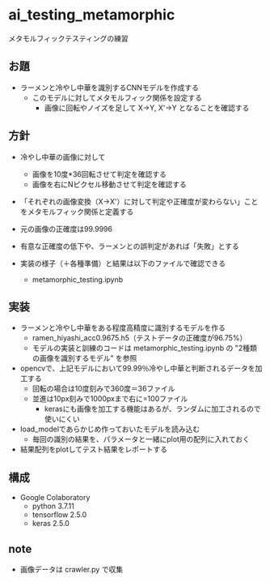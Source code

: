 # ai_testing_metamorphic

メタモルフィックテスティングの練習

## お題

* ラーメンと冷やし中華を識別するCNNモデルを作成する
    * このモデルに対してメタモルフィック関係を設定する
        * 画像に回転やノイズを足して X→Y, X'→Y となることを確認する

## 方針

* 冷やし中華の画像に対して
    * 画像を10度*36回転させて判定を確認する
    * 画像を右にNピクセル移動させて判定を確認する
* 「それぞれの画像変換（X→X'）に対して判定や正確度が変わらない」ことをメタモルフィック関係と定義する
* 元の画像の正確度は99.9996
* 有意な正確度の低下や、ラーメンとの誤判定があれば「失敗」とする

* 実装の様子（＋各種準備）と結果は以下のファイルで確認できる
    * metamorphic_testing.ipynb

## 実装

* ラーメンと冷やし中華をある程度高精度に識別するモデルを作る
    * ramen_hiyashi_acc0.9675.h5（テストデータの正確度が96.75%）
    * モデルの実装と訓練のコードは metamorphic_testing.ipynb の "2種類の画像を識別するモデル" を参照
* opencvで、上記モデルにおいて99.99％冷やし中華と判断されるデータを加工する
    * 回転の場合は10度刻みで360度＝36ファイル
    * 並進は10px刻みで1000pxまで右に=100ファイル
        * kerasにも画像を加工する機能はあるが、ランダムに加工されるので使いにくい
* load_modelであらかじめ作っておいたモデルを読み込む
    * 毎回の識別の結果を、パラメータと一緒にplot用の配列に入れておく
* 結果配列をplotしてテスト結果をレポートする


## 構成

* Google Colaboratory
    * python 3.7.11
    * tensorflow 2.5.0
    * keras 2.5.0

## note

* 画像データは crawler.py で収集
